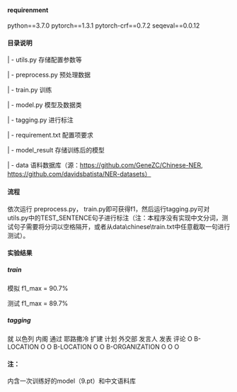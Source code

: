 #### requirenment

python==3.7.0
pytorch==1.3.1
pytorch-crf==0.7.2
seqeval==0.0.12



#### 目录说明

| - utils.py				存储配置参数等

| - preprocess.py	  预处理数据

| - train.py				训练

| - model.py			  模型及数据类

| - tagging.py			进行标注

| - requirement.txt	 配置项要求

| - model_result		存储训练后的模型

| - data					   语料数据库（源：https://github.com/GeneZC/Chinese-NER, https://github.com/davidsbatista/NER-datasets）



#### 流程

依次运行 preprocess.py， train.py即可获得f1，然后运行tagging.py可对utils.py中的TEST_SENTENCE句子进行标注（注：本程序没有实现中文分词，测试句子需要将分词以空格隔开，或者从data\chinese\train.txt中任意截取一句进行测试）。



#### 实验结果

##### train

模拟 f1_max = 90.7%

测试 f1_max = 89.7%

##### tagging

就 以色列 内阁 通过 耶路撒冷 扩建 计划 外交部 发言人 发表 评论
O B-LOCATION O O B-LOCATION O O B-ORGANIZATION O O O



#### 注：

内含一次训练好的model（9.pt）和中文语料库